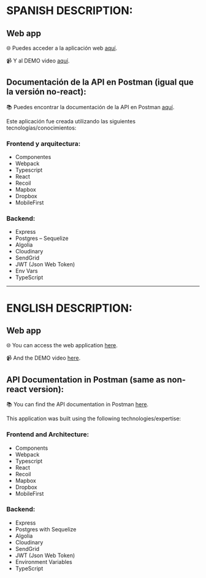 # SPANISH DESCRIPTION:

## Web app

🌐 Puedes acceder a la aplicación web [aquí](https://lucas-calvetti-lost-pets-react.web.app/).

📹 Y al DEMO video [aquí](https://www.youtube.com/watch?v=l8EVf5mMz-Y&ab_channel=LucasDev).

## Documentación de la API en Postman (igual que la versión no-react):

📚 Puedes encontrar la documentación de la API en Postman [aquí](https://documenter.getpostman.com/view/17225834/Uyr7JekP).

Este aplicación fue creada utilizando las siguientes tecnologías/conocimientos:

### Frontend y arquitectura:

- Componentes
- Webpack
- Typescript
- React
- Recoil
- Mapbox
- Dropbox
- MobileFirst

### Backend:

- Express
- Postgres – Sequelize
- Algolia
- Cloudinary
- SendGrid
- JWT (Json Web Token)
- Env Vars
- TypeScript

---------------------------------------------------------------------------------------------------------------------------

# ENGLISH DESCRIPTION:

## Web app

🌐 You can access the web application [here](https://lucas-calvetti-lost-pets-react.web.app/).

📹 And the DEMO video [here](https://www.youtube.com/watch?v=l8EVf5mMz-Y&ab_channel=LucasDev).

## API Documentation in Postman (same as non-react version):

📚 You can find the API documentation in Postman [here](https://documenter.getpostman.com/view/17225834/Uyr7JekP).

This application was built using the following technologies/expertise:

### Frontend and Architecture:

- Components
- Webpack
- Typescript
- React
- Recoil
- Mapbox
- Dropbox
- MobileFirst

### Backend:

- Express
- Postgres with Sequelize
- Algolia
- Cloudinary
- SendGrid
- JWT (Json Web Token)
- Environment Variables
- TypeScript
